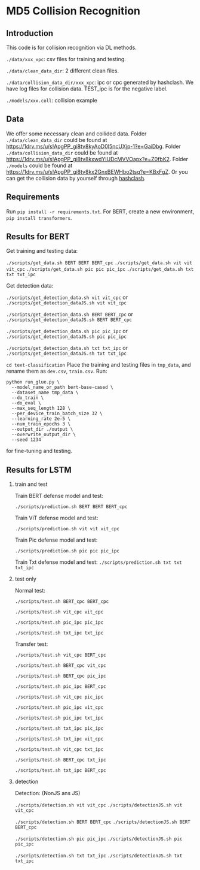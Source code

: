 # MD5 Collision Recognition

## Introduction

This code is for collision recognition via DL methods.

`./data/xxx_xpc`: csv files for training and testing.

`./data/clean_data_dir`: 2 different clean files. 

`./data/collision_data_dir/xxx_xpc`: ipc or cpc generated by hashclash. We have log files for collision data. TEST_ipc is for the negative label.

`./models/xxx.coll`: collision example

## Data

We offer some necessary clean and collided data. Folder `./data/clean_data_dir` could be found at https://1drv.ms/u/s!ApgPP_gi8tv8kyAoD0I5ncUXjp-1?e=GaiDbg. Folder `./data/collision_data_dir` could be found at https://1drv.ms/u/s!ApgPP_gi8tv8kxwdYIUDcMVVOapx?e=Z0fbK2. Folder `./models` could be found at https://1drv.ms/u/s!ApgPP_gi8tv8kx2GnxBEWHbo2tsq?e=KBxFgZ. Or you can get the collision data by yourself through [hashclash](https://github.com/cr-marcstevens/hashclash).

## Requirements

Run `pip install -r requirements.txt`.
For BERT, create a new environment, `pip install transformers`.

## Results for BERT

Get training and testing data:

`./scripts/get_data.sh BERT BERT BERT_cpc`
`./scripts/get_data.sh vit vit vit_cpc`
`./scripts/get_data.sh pic pic pic_ipc`
`./scripts/get_data.sh txt txt txt_ipc`

Get detection data:

`./scripts/get_detection_data.sh vit vit_cpc` or
`./scripts/get_detection_dataJS.sh vit vit_cpc` 

`./scripts/get_detection_data.sh BERT BERT_cpc` or
`./scripts/get_detection_dataJS.sh BERT BERT_cpc` 

`./scripts/get_detection_data.sh pic pic_ipc` or
`./scripts/get_detection_dataJS.sh pic pic_ipc`

`./scripts/get_detection_data.sh txt txt_ipc` or
`./scripts/get_detection_dataJS.sh txt txt_ipc`

`cd text-classification`
Place the training and testing files in `tmp_data`, and rename them as `dev.csv`, `train.csv`.
Run:
```
python run_glue.py \
  --model_name_or_path bert-base-cased \
  --dataset_name tmp_data \
  --do_train \
  --do_eval \
  --max_seq_length 128 \
  --per_device_train_batch_size 32 \
  --learning_rate 2e-5 \
  --num_train_epochs 3 \
  --output_dir ./output \
  --overwrite_output_dir \
  --seed 1234
```
for fine-tuning and testing.

## Results for LSTM

1. train and test

    Train BERT defense model and test:

    `./scripts/prediction.sh BERT BERT BERT_cpc`

    Train ViT defense model and test:

    `./scripts/prediction.sh vit vit vit_cpc`

    Train Pic defense model and test:

    `./scripts/prediction.sh pic pic pic_ipc`

    Train Txt defense model and test:
    `./scripts/prediction.sh txt txt txt_ipc`

2. test only

    Normal test:
    
    `./scripts/test.sh BERT_cpc BERT_cpc`

    `./scripts/test.sh vit_cpc vit_cpc`
    
    `./scripts/test.sh pic_ipc pic_ipc`
    
    `./scripts/test.sh txt_ipc txt_ipc`

    Transfer test:
    
    `./scripts/test.sh vit_cpc BERT_cpc`
    
    `./scripts/test.sh BERT_cpc vit_cpc`
    
    `./scripts/test.sh BERT_cpc pic_ipc`
    
    `./scripts/test.sh pic_ipc BERT_cpc`
    
    `./scripts/test.sh vit_cpc pic_ipc`
    
    `./scripts/test.sh pic_ipc vit_cpc`
    
    `./scripts/test.sh pic_ipc txt_ipc`
    
    `./scripts/test.sh txt_ipc pic_ipc`
    
    `./scripts/test.sh txt_ipc vit_cpc`
    
    `./scripts/test.sh vit_cpc txt_ipc`
    
    `./scripts/test.sh BERT_cpc txt_ipc`
    
    `./scripts/test.sh txt_ipc BERT_cpc`

3. detection

    Detection:
    (NonJS ans JS)

    `./scripts/detection.sh vit vit_cpc` 
    `./scripts/detectionJS.sh vit vit_cpc`

    `./scripts/detection.sh BERT BERT_cpc`
    `./scripts/detectionJS.sh BERT BERT_cpc` 

    `./scripts/detection.sh pic pic_ipc`
    `./scripts/detectionJS.sh pic pic_ipc`

    `./scripts/detection.sh txt txt_ipc`
    `./scripts/detectionJS.sh txt txt_ipc`